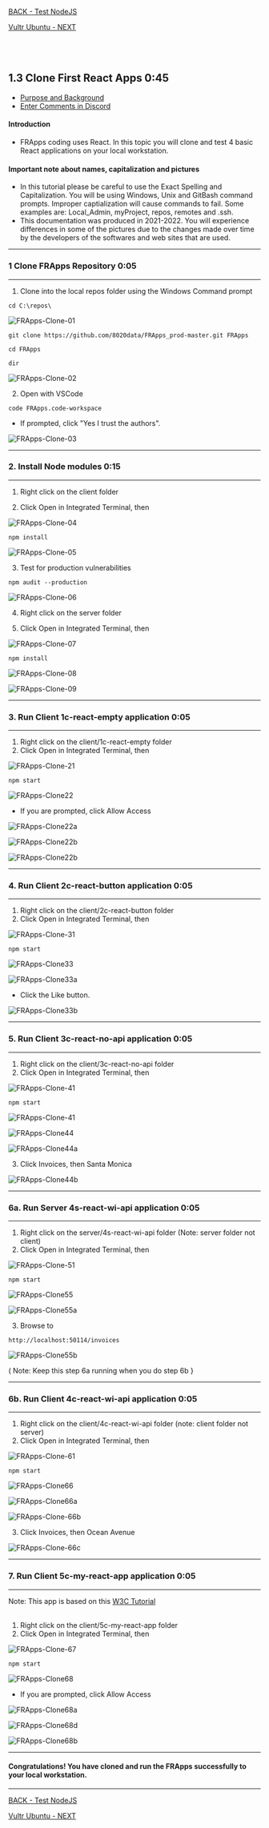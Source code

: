 
<!-- ------------------------------------------------------------------------- -->

<div class="page-back">

[BACK - Test NodeJS](/Setup/fr0102_Test-Node.md)
</div><div class="page-next">

[Vultr Ubuntu - NEXT](/Setup/fr0301_Setup-Vultr-Ubuntu.md)
</div><div style="margin-top:35px">&nbsp;</div> 
 
<!-- ------------------------------------------------------------------------- -->

## 1.3 Clone First React Apps 0:45
- [Purpose and Background](../Setup/purposes/pfr0102_First-React-Apps.md)
- [Enter Comments in Discord](https://discord.com/channels/928752444316483585/931216956827250709)

#### Introduction  
- FRApps coding uses React. In this topic you will clone and test 4 basic React applications on your local workstation.


#### Important note about names, capitalization and pictures
- In this tutorial please be careful to use the Exact Spelling and Capitalization. You will be using Windows, Unix and GitBash command prompts. Improper captialization will cause commands to fail. Some examples are: Local_Admin, myProject, repos, remotes and .ssh.
- This documentation was produced in 2021-2022. You will experience differences in some of the pictures due to the changes made over time by the developers of the softwares and web sites that are used.


----


### 1 Clone FRApps Repository 0:05
----
1. Clone into the local repos folder using the Windows Command prompt

```
cd C:\repos\
```
 
![FRApps-Clone-01](images/fr0103-FRApps-Clone-01.png "FRApps-Clone-01")

 
```
git clone https://github.com/8020data/FRApps_prod-master.git FRApps

cd FRApps

dir
```

![FRApps-Clone-02](images/fr0103-FRApps-Clone-02.png "FRApps-Clone-02")

2. Open with VSCode

```
code FRApps.code-workspace
```

- If prompted, click "Yes I trust the authors".

![FRApps-Clone-03](images/fr0103-FRApps-Clone-03.png "FRApps-Clone-03")
 
----
### 2. Install Node modules  0:15
----
1. Right click on the client folder

2. Click Open in Integrated Terminal, then 

![FRApps-Clone-04](images/fr0103-FRApps-Clone-04.png "FRApps-Clone-04")

```
npm install
```

![FRApps-Clone-05](images/fr0103-FRApps-Clone-05.png "FRApps-Clone-05")

3. Test for production vulnerabilities

```
npm audit --production
```

![FRApps-Clone-06](images/fr0103-FRApps-Clone-06b.png "FRApps-Clone-06")


4. Right click on the server folder

5. Click Open in Integrated Terminal, then 

![FRApps-Clone-07](images/fr0103-FRApps-Clone-07.png "FRApps-Clone-07")

```
npm install 
```

![FRApps-Clone-08](images/fr0103-FRApps-Clone-08.png "FRApps-Clone-08")

![FRApps-Clone-09](images/fr0103-FRApps-Clone-09.png "FRApps-Clone-09")

----
 ### 3. Run Client 1c-react-empty application 0:05
----

1. Right click on the client/1c-react-empty folder
2. Click Open in Integrated Terminal, then 

![FRApps-Clone-21](images/fr0103-FRApps-Clone-21.png "FRApps-Clone-21") 

```
npm start
```

![FRApps-Clone22](images/fr0103-FRApps-Clone-22.png "FRApps-Clone-22")

- If you are prompted, click Allow Access

![FRApps-Clone22a](images/fr0103-FRApps-Clone-22a.png "FRApps-Clone-22a")

![FRApps-Clone22b](images/fr0103-FRApps-Clone-22d.png "FRApps-Clone-22b")

![FRApps-Clone22b](images/fr0103-FRApps-Clone-22b.png "FRApps-Clone-22b")


----
 ### 4. Run Client 2c-react-button application 0:05
----

1. Right click on the client/2c-react-button folder
2. Click Open in Integrated Terminal, then 

![FRApps-Clone-31](images/fr0103-FRApps-Clone-31.png "FRApps-Clone-31") 

```
npm start
```

![FRApps-Clone33](images/fr0103-FRApps-Clone-33.png "FRApps-Clone-33")

![FRApps-Clone33a](images/fr0103-FRApps-Clone-33a.png "FRApps-Clone-33a")

- Click the Like button.

![FRApps-Clone33b](images/fr0103-FRApps-Clone-33b.png "FRApps-Clone-33b")

----
 ### 5. Run Client 3c-react-no-api application 0:05
----

1. Right click on the client/3c-react-no-api folder
2. Click Open in Integrated Terminal, then 

![FRApps-Clone-41](images/fr0103-FRApps-Clone-41a.png "FRApps-Clone-41") 

```
npm start
```
![FRApps-Clone-41](images/fr0103-FRApps-Clone-41.png "FRApps-Clone-41") 

![FRApps-Clone44](images/fr0103-FRApps-Clone-44.png "FRApps-Clone-44")

![FRApps-Clone44a](images/fr0103-FRApps-Clone-44a.png "FRApps-Clone-44a")

3. Click Invoices, then Santa Monica

![FRApps-Clone44b](images/fr0103-FRApps-Clone-44b.png "FRApps-Clone-44b")

----
 ### 6a. Run Server 4s-react-wi-api application 0:05
----

1. Right click on the server/4s-react-wi-api folder (Note: server folder not client)
2. Click Open in Integrated Terminal, then 

![FRApps-Clone-51](images/fr0103-FRApps-Clone-51.png "FRApps-Clone-51") 

```
npm start
```

![FRApps-Clone55](images/fr0103-FRApps-Clone-55.png "FRApps-Clone-55")

![FRApps-Clone55a](images/fr0103-FRApps-Clone-55a.png "FRApps-Clone-55a")

3. Browse to

```
http://localhost:50114/invoices
```

![FRApps-Clone55b](images/fr0103-FRApps-Clone-55b.png "FRApps-Clone-55b")

( Note: Keep this step 6a running when you do step 6b }

----
 ### 6b. Run Client 4c-react-wi-api application 0:05
----

1. Right click on the client/4c-react-wi-api folder (note: client folder not server)
2. Click Open in Integrated Terminal, then 

![FRApps-Clone-61](images/fr0103-FRApps-Clone-61.png "FRApps-Clone-61") 

```
npm start
```

![FRApps-Clone66](images/fr0103-FRApps-Clone-66.png "FRApps-Clone-66")

![FRApps-Clone66a](images/fr0103-FRApps-Clone-66a.png "FRApps-Clone-66a")

![FRApps-Clone-66b](images/fr0103-FRApps-Clone-66b.png "FRApps-Clone-66b")

3. Click Invoices, then Ocean Avenue

![FRApps-Clone-66c](images/fr0103-FRApps-Clone-66c.png "FRApps-Clone-66c")

----
 ### 7. Run Client 5c-my-react-app application 0:05
----

Note: This app is based on this [W3C Tutorial](https://www.w3.org/Style/Examples/011/firstcss.en.html)
<br></br>

1. Right click on the client/5c-my-react-app folder
2. Click Open in Integrated Terminal, then 

![FRApps-Clone-67](images/fr0103-FRApps-Clone-67.png "FRApps-Clone-67") 

```
npm start
```

![FRApps-Clone68](images/fr0103-FRApps-Clone-68.png "FRApps-Clone-68")

- If you are prompted, click Allow Access

![FRApps-Clone68a](images/fr0103-FRApps-Clone-22a.png "FRApps-Clone-68a")

![FRApps-Clone68d](images/fr0103-FRApps-Clone-68d.png "FRApps-Clone-68d")

![FRApps-Clone68b](images/fr0103-FRApps-Clone-68b.png "FRApps-Clone-68b")


----
#### Congratulations! You have cloned and run the FRApps successfully to your local workstation.
----

<!-- ------------------------------------------------------------------------- -->

<div class="page-back">

[BACK - Test NodeJS](/Setup/fr0106_Test-Node.md)
</div><div class="page-next">


[Vultr Ubuntu - NEXT](/Setup/fr0301_Setup-Vultr-Ubuntu.md)
</div>

<!-- ------------------------------------------------------------------------- -->

